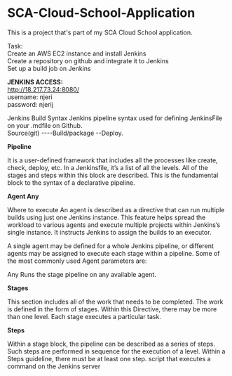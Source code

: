 # SCA-Cloud-School-Application
This is a project that's part of my SCA Cloud School application.

Task:<br/>
Create an AWS EC2 instance and install Jenkins<br/>
Create a repository on github and integrate it to Jenkins<br/>
Set up a build job on Jenkins


**JENKINS ACCESS:**<br/>
http://18.217.73.24:8080/<br/>
username: njeri<br/>
password: njerij

Jenkins Build Syntax
Jenkins pipeline syntax used for defining JenkinsFile on your .mdfile on Github. <br/>Source(git) ----Build/package --Deploy.

**Pipeline**

It is a user-defined framework that includes all the processes like create, check, deploy, etc. In a Jenkinsfile, it’s a list of all the levels. All of the stages and steps within this block are described. This is the fundamental block to the syntax of a declarative pipeline.

**Agent Any**

Where to execute
An agent is described as a directive that can run multiple builds using just one Jenkins instance. This feature helps spread the workload to various agents and execute multiple projects within Jenkins’s single instance. It instructs Jenkins to assign the builds to an executor.

A single agent may be defined for a whole Jenkins pipeline, or different agents may be assigned to execute each stage within a pipeline. Some of the most commonly used Agent parameters are:

Any
Runs the stage pipeline on any available agent.

**Stages**

This section includes all of the work that needs to be completed. The work is defined in the form of stages. Within this Directive, there may be more than one level. Each stage executes a particular task.

**Steps**

Within a stage block, the pipeline can be described as a series of steps. Such steps are performed in sequence for the execution of a level. Within a Steps guideline, there must be at least one step.
script that executes a command on the Jenkins server



